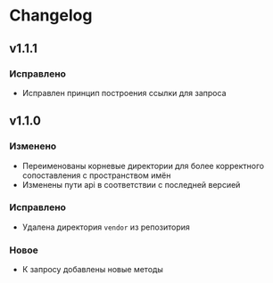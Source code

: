 # Changelog

## v1.1.1

### Исправлено
* Исправлен принцип построения ссылки для запроса

## v1.1.0

### Изменено
* Переименованы корневые директории для более корректного сопоставления с пространством имён
* Изменены пути api в соответствии с последней версией

### Исправлено
* Удалена директория `vendor` из репозитория

### Новое
* К запросу добавлены новые методы